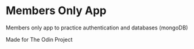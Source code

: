 # Members Only App

Members only app to practice authentication and databases (mongoDB)

Made for The Odin Project

